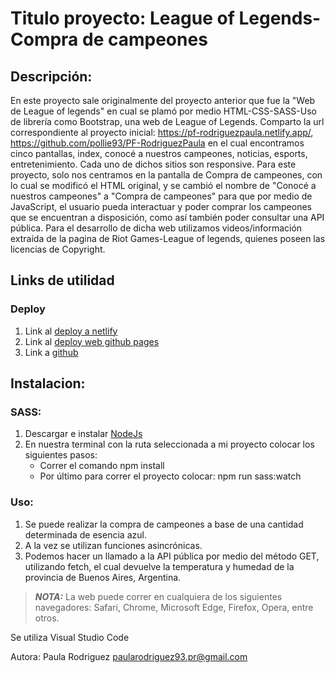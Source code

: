 # Titulo proyecto: League of Legends-Compra de campeones

## Descripción:

En este proyecto sale originalmente del proyecto anterior que fue la "Web de League of legends" en cual se plamó por medio HTML-CSS-SASS-Uso de librería como Bootstrap, una web de League of Legends. Comparto la url correspondiente al proyecto inicial: https://pf-rodriguezpaula.netlify.app/, https://github.com/pollie93/PF-RodriguezPaula en el cual encontramos cinco pantallas, index, conocé a nuestros campeones, noticias, esports, entretenimiento.
Cada uno de dichos sitios son responsive.
Para este proyecto, solo nos centramos en la pantalla de Compra de campeones, con lo cual se modificó el HTML original, y se cambió el nombre de "Conocé a nuestros campeones" a "Compra de campeones" para que por medio de JavaScript, el usuario pueda interactuar y poder comprar los campeones que se encuentran a disposición, como así también poder consultar una API pública.
Para el desarrollo de dicha web utilizamos videos/información extraída de la pagina de Riot Games-League of legends, quienes poseen las licencias de Copyright.

## Links de utilidad

### Deploy

1. Link al [deploy a netlify](https://pf-rodriguezpaula.netlify.app/)
2. Link al [deploy web github pages](https://pollie93.github.io/Pre-Entrega3-RodriguezPaula/index.html)
3. Link a [github](https://github.com/pollie93/Pre-Entrega3-RodriguezPaula)

## Instalacion:

### SASS:

1. Descargar e instalar [NodeJs](https://nodejs.org/es/)
2. En nuestra terminal con la ruta seleccionada a mi proyecto colocar los siguientes pasos:
   - Correr el comando npm install
   - Por último para correr el proyecto colocar: npm run sass:watch

### Uso:

1. Se puede realizar la compra de campeones a base de una cantidad determinada de esencia azul.
2. A la vez se utilizan funciones asincrónicas.
3. Podemos hacer un llamado a la API pública por medio del método GET, utilizando fetch, el cual devuelve la temperatura y humedad de la provincia de Buenos Aires, Argentina.

> **_NOTA:_** La web puede correr en cualquiera de los siguientes navegadores: Safari, Chrome, Microsoft Edge, Firefox, Opera, entre otros.

Se utiliza Visual Studio Code

Autora: Paula Rodriguez
paularodriguez93.pr@gmail.com
